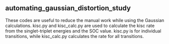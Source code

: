 ## automating_gaussian_distortion_study

These codes are useful to reduce the manual work while using the Gaussian calculations. 
kisc.py and kisc_calc.py are used to calculate the kisc rate from the singlet-triplet energies and the SOC value. 
kisc.py is for individual transitions, while kisc_calc.py calculates the rate for all transitions.
